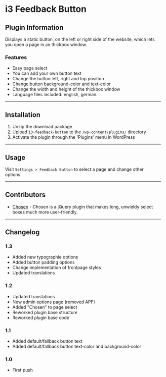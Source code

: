 # i3 Feedback Button

## Plugin Information

Displays a static button, on the left or right side of the website, which lets you open a page in an thickbox window.

### Features

* Easy page select
* You can add your own button text
* Change the button left, right and top position
* Change button background-color and text-color
* Change the width and height of the thickbox window
* Language files included: english, german

***

## Installation

1. Unzip the download package
2. Upload `i3-feedback-button` to the `/wp-content/plugins/` directory
3. Activate the plugin through the 'Plugins' menu in WordPress

***

## Usage

Visit `Settings > Feedback Button` to select a page and change other options.

***

## Contributors

- [Chosen](http://harvesthq.github.io/chosen/) - Chosen is a jQuery plugin that makes long, unwieldy select boxes much more user-friendly.

***

## Changelog

### 1.3
* Added new typographie options
* Added button padding options
* Change implementation of frontpage styles
* Updated translations

### 1.2
* Updated translations
* New admin options page (removed APF)
* Added "Chosen" to page select
* Reworked plugin base structure
* Reworked plugin base code

### 1.1
* Added default/fallback button text
* Added default/fallback button text-color and background-color

### 1.0
* First push

